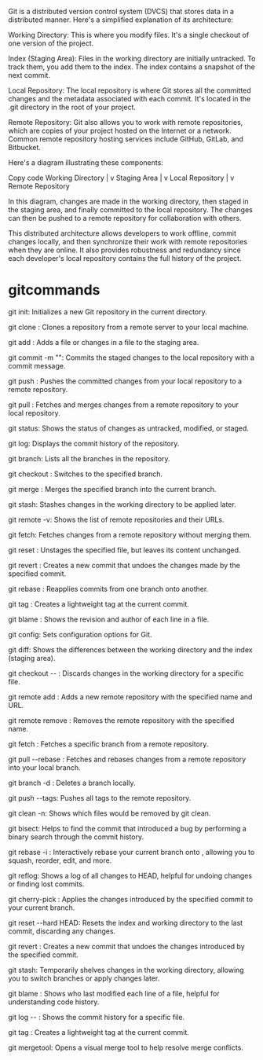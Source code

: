 Git is a distributed version control system (DVCS) that stores data in a distributed manner. Here's a simplified explanation of its architecture:

Working Directory: This is where you modify files. It's a single checkout of one version of the project.

Index (Staging Area): Files in the working directory are initially untracked. To track them, you add them to the index. The index contains a snapshot of the next commit.

Local Repository: The local repository is where Git stores all the committed changes and the metadata associated with each commit. It's located in the .git directory in the root of your project.

Remote Repository: Git also allows you to work with remote repositories, which are copies of your project hosted on the Internet or a network. Common remote repository hosting services include GitHub, GitLab, and Bitbucket.

Here's a diagram illustrating these components:

Copy code
    Working Directory
          |
          v
      Staging Area
          |
          v
    Local Repository
          |
          v
    Remote Repository
    
In this diagram, changes are made in the working directory, then staged in the staging area, and finally committed to the local repository. The changes can then be pushed to a remote repository for collaboration with others.

This distributed architecture allows developers to work offline, commit changes locally, and then synchronize their work with remote repositories when they are online. It also provides robustness and redundancy since each developer's local repository contains the full history of the project.


# gitcommands

git init: Initializes a new Git repository in the current directory.

git clone <repository-url>: Clones a repository from a remote server to your local machine.

git add <file>: Adds a file or changes in a file to the staging area.

git commit -m "<message>": Commits the staged changes to the local repository with a commit message.

git push <remote> <branch>: Pushes the committed changes from your local repository to a remote repository.

git pull <remote> <branch>: Fetches and merges changes from a remote repository to your local repository.

git status: Shows the status of changes as untracked, modified, or staged.

git log: Displays the commit history of the repository.

git branch: Lists all the branches in the repository.

git checkout <branch>: Switches to the specified branch.

git merge <branch>: Merges the specified branch into the current branch.

git stash: Stashes changes in the working directory to be applied later.

git remote -v: Shows the list of remote repositories and their URLs.

git fetch: Fetches changes from a remote repository without merging them.

git reset <file>: Unstages the specified file, but leaves its content unchanged.

git revert <commit>: Creates a new commit that undoes the changes made by the specified commit.

git rebase <branch>: Reapplies commits from one branch onto another.

git tag <tag-name>: Creates a lightweight tag at the current commit.

git blame <file>: Shows the revision and author of each line in a file.

git config: Sets configuration options for Git.

git diff: Shows the differences between the working directory and the index (staging area).

git checkout -- <file>: Discards changes in the working directory for a specific file.

git remote add <name> <url>: Adds a new remote repository with the specified name and URL.

git remote remove <name>: Removes the remote repository with the specified name.

git fetch <remote> <branch>: Fetches a specific branch from a remote repository.

git pull --rebase <remote> <branch>: Fetches and rebases changes from a remote repository into your local branch.

git branch -d <branch>: Deletes a branch locally.

git push --tags: Pushes all tags to the remote repository.

git clean -n: Shows which files would be removed by git clean.

git bisect: Helps to find the commit that introduced a bug by performing a binary search through the commit history.

git rebase -i <branch>: Interactively rebase your current branch onto <branch>, allowing you to squash, reorder, edit, and more.

git reflog: Shows a log of all changes to HEAD, helpful for undoing changes or finding lost commits.

git cherry-pick <commit>: Applies the changes introduced by the specified commit to your current branch.

git reset --hard HEAD: Resets the index and working directory to the last commit, discarding any changes.

git revert <commit>: Creates a new commit that undoes the changes introduced by the specified commit.

git stash: Temporarily shelves changes in the working directory, allowing you to switch branches or apply changes later.

git blame <file>: Shows who last modified each line of a file, helpful for understanding code history.

git log -- <file>: Shows the commit history for a specific file.

git tag <tagname>: Creates a lightweight tag at the current commit.

git mergetool: Opens a visual merge tool to help resolve merge conflicts.

